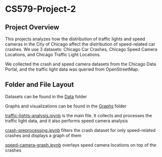 # CS579-Project-2

## Project Overview

This projects analyzes how the distribution of traffic lights and speed cameras in the City of Chicago affect the distribution of  speed-related car crashes. We use 3 datasets: Chicago Car Crashes, Chicago Speed Camera Locations, and Chicago Traffic Light Locations.

We collected the crash and speed camera datasets from the Chicago Data Portal, and the traffic light data was queried from OpenStreetMap. 

## Folder and File Layout

Datasets can be found in the [Data](https://github.com/BlueOceanWave/CS579-Project-2/blob/main/Data) folder

Graphs and visualizations can be found in the [Graphs](https://github.com/BlueOceanWave/CS579-Project-2/blob/main/Graphs) folder

[traffic-lights-analysis.ipynb](https://github.com/BlueOceanWave/CS579-Project-2/blob/main/traffic-lights-analysis.ipynb) is the main file. It collects and processes the traffic light data, and it also performs speed camera analysis

[crash-preprocessing.ipynb](https://github.com/BlueOceanWave/CS579-Project-2/blob/main/crash-preprocessing.ipynb) filters the crash dataset for only speed-related crashes and displays a graph of them

[speed-camera-graph.ipynb](https://github.com/BlueOceanWave/CS579-Project-2/blob/main/speed-camera-graph.ipynb) overlays speed camera locations on top of the crashes
